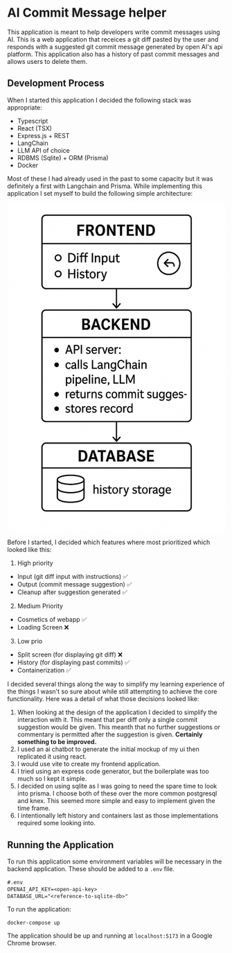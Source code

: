 # AI Commit Message helper

This application is meant to help developers write commit messages using AI. This is a web application that receices a git diff pasted by the user and responds with a suggested git commit message generated by open AI's api platform. This application also has a history of past commit messages and allows users to delete them.

## Development Process

When I started this application I decided the following stack was appropriate:

- Typescript
- React (TSX)
- Express.js + REST
- LangChain
- LLM API of choice
- RDBMS (Sqlite) + ORM (Prisma)
- Docker

Most of these I had already used in the past to some capacity but it was definitely a first with Langchain and Prisma. While implementing this application I set myself to build the following simple architecture:

![Architecture Diagram](docs/images/aicmh-architecture.png)

Before I started, I decided which features where most prioritized which looked like this:

1. High priority

- Input (git diff input with instructions) ✅
- Output (commit message suggestion) ✅
- Cleanup after suggestion generated ✅

2. Medium Priority

- Cosmetics of webapp ✅
- Loading Screen ❌

3. Low prio

- Split screen (for displaying git diff) ❌
- History (for displaying past commits) ✅
- Containerization ✅

I decided several things along the way to simplify my learning experience of the things I wasn't so sure about while still attempting to achieve the core functionality. Here was a detail of what those decisions looked like:

1. When looking at the design of the application I decided to simplify the interaction with it. This meant that per diff only a single commit suggestion would be given. This meanth that no further suggestions or commentary is permitted after the suggestion is given. **Certainly something to be improved.**
2. I used an ai chatbot to generate the initial mockup of my ui then replicated it using react.
3. I would use vite to create my frontend application.
4. I tried using an express code generator, but the boilerplate was too much so I kept it simple.
5. I decided on using sqlite as I was going to need the spare time to look into prisma. I choose both of these over the more common postgresql and knex. This seemed more simple and easy to implement given the time frame.
6. I intentionally left history and containers last as those implementations required some looking into.

## Running the Application

To run this application some environment variables will be necessary in the backend application. These should be added to a `.env` file.

```shell
#.env
OPENAI_API_KEY=<open-api-key>
DATABASE_URL="<reference-to-sqlite-db>"
```

To run the application:

```shell
docker-compose up
```

The application should be up and running at `localhost:5173` in a Google Chrome browser.
